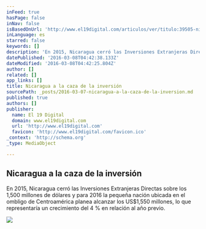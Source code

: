 ```yaml
---
inFeed: true
hasPage: false
inNav: false
isBasedOnUrl: 'http://www.el19digital.com/articulos/ver/titulo:39505-nicaragua-a-la-caza-de-la-inversion'
inLanguage: es
starred: false
keywords: []
description: 'En 2015, Nicaragua cerró las Inversiones Extranjeras Directas sobre los 1,500 millones de dólares y para 2016 la pequeña nación ubicada en el ombligo de Centroamérica planea alcanzar los US$1,550 millones, lo que representaría un crecimiento del 4 % en relación al año previo.'
datePublished: '2016-03-08T04:42:38.133Z'
dateModified: '2016-03-08T04:42:25.804Z'
author: []
related: []
app_links: []
title: Nicaragua a la caza de la inversión
sourcePath: _posts/2016-03-07-nicaragua-a-la-caza-de-la-inversion.md
published: true
authors: []
publisher:
  name: El 19 Digital
  domain: www.el19digital.com
  url: 'http://www.el19digital.com'
  favicon: 'http://www.el19digital.com/favicon.ico'
_context: 'http://schema.org'
_type: MediaObject

---
```

<article style=""><h1>Nicaragua a la caza de la inversión</h1><p>En 2015, Nicaragua cerró las Inversiones Extranjeras Directas sobre los 1,500 millones de dólares y para 2016 la pequeña nación ubicada en el ombligo de Centroamérica planea alcanzar los US$1,550 millones, lo que representaría un crecimiento del 4 % en relación al año previo.</p><img src="https://s3-us-west-2.amazonaws.com/the-grid-img/p/d6e890b3f3bfd370dc5ecd832151e1c882a554a9.jpg" /></article>